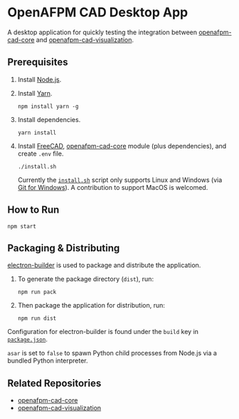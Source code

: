 # OpenAFPM CAD Desktop App

A desktop application for quickly testing the integration between [openafpm-cad-core](https://github.com/gbroques/openafpm-cad-core) and [openafpm-cad-visualization](https://github.com/gbroques/openafpm-cad-visualization).

## Prerequisites
1. Install [Node.js](https://nodejs.org/en/).
2. Install [Yarn](https://yarnpkg.com/).

       npm install yarn -g

3. Install dependencies.

       yarn install

4. Install [FreeCAD](https://github.com/FreeCAD/FreeCAD/releases/tag/0.20), [openafpm-cad-core](https://github.com/gbroques/openafpm-cad-core) module (plus dependencies), and create `.env` file.

       ./install.sh

    Currently the [`install.sh`](./install.sh) script only supports Linux and Windows (via [Git for Windows](https://gitforwindows.org/)). A contribution to support MacOS is welcomed.

## How to Run

    npm start

## Packaging & Distributing

[electron-builder](https://www.electron.build/) is used to package and distribute the application.

1. To generate the package directory (`dist`), run:

       npm run pack

2. Then package the application for distribution, run:

       npm run dist

Configuration for electron-builder is found under the `build` key in [`package.json`](./package.json).

`asar` is set to `false` to spawn Python child processes from Node.js via a bundled Python interpreter.

## Related Repositories

* [openafpm-cad-core](https://github.com/gbroques/openafpm-cad-core)
* [openafpm-cad-visualization](https://github.com/gbroques/openafpm-cad-visualization)
